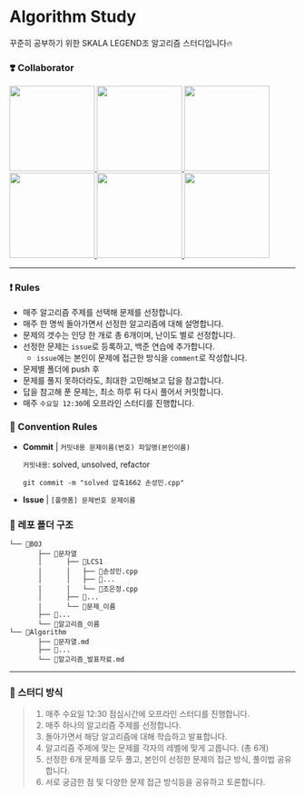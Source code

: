 # Algorithm Study

꾸준히 공부하기 위한 SKALA LEGEND조 알고리즘 스터디입니다🔥

### ❣️ Collaborator

<div>
  <a href="https://github.com/dannysmson">
    <img src="https://avatars.githubusercontent.com/dannysmson" width="150" style="max-width: 100%;">
  </a>
  <a href="https://github.com/EunJung516">
    <img src="https://avatars.githubusercontent.com/EunJung516" width="150" style="max-width: 100%;">
  </a>
  <a href="https://github.com/Domwis-IR">
    <img src="https://avatars.githubusercontent.com/Domwis-IR" width="150" style="max-width: 100%;">
  </a>
  <a href="https://github.com/Laon0821">
    <img src="https://avatars.githubusercontent.com/Laon0821" width="150" style="max-width: 100%;">
  </a>
  <a href="https://github.com/chaerish">
    <img src="https://avatars.githubusercontent.com/chaerish" width="150" style="max-width: 100%;">
  </a>
  <a href="https://github.com/Emt1127">
    <img src="https://avatars.githubusercontent.com/Emt1127" width="150" style="max-width: 100%;">
  </a>
</div>

---

### ❗️ Rules

- 매주 알고리즘 주제를 선택해 문제를 선정합니다.
- 매주 한 명씩 돌아가면서 선정한 알고리즘에 대해 설명합니다.
- 문제의 갯수는 인당 한 개로 총 6개이며, 난이도 별로 선정합니다.
- 선정한 문제는 `issue`로 등록하고, 백준 연습에 추가합니다.
  - `issue`에는 본인이 문제에 접근한 방식을 `comment`로 작성합니다.
- 문제별 폴더에 push 후
- 문제를 풀지 못하더라도, 최대한 고민해보고 답을 참고합니다.
- 답을 참고해 푼 문제는, 최소 하루 뒤 다시 풀어서 커밋합니다.
- 매주 `수요일 12:30`에 오프라인 스터디를 진행합니다.

### 📌 Convention Rules

- **Commit** | `커밋내용 문제이름(번호) 파일명(본인이름)`

  `커밋내용`: solved, unsolved, refactor

  ```
  git commit -m "solved 압축1662 손성민.cpp"
  ```

- **Issue** | `[플랫폼] 문제번호 문제이름`

### 📂 레포 폴더 구조

```
└── 📂BOJ
       ├── 📂문자열
       │      ├── 📂LCS1
       │      │   ├── 💾손성민.cpp
       │      │   ├── 💾...
       │      │   └── 💾조은정.cpp
       │      ├── 📂...
       │      └── 📂문제_이름
       ├── 📂...
       └── 📂알고리즘_이름
└── 📂Algorithm
       ├── 💾문자열.md
       ├── 💾...
       └── 💾알고리즘_발표자료.md
```

---

### 📖 스터디 방식

> 1. 매주 수요일 12:30 점심시간에 오프라인 스터디를 진행합니다.
> 2. 매주 하나의 알고리즘 주제를 선정합니다.
> 3. 돌아가면서 해당 알고리즘에 대해 학습하고 발표합니다.
> 4. 알고리즘 주제에 맞는 문제를 각자의 레벨에 맞게 고릅니다. (총 6개)
> 5. 선정한 6개 문제를 모두 풀고, 본인이 선정한 문제의 접근 방식, 풀이법 공유합니다.
> 6. 서로 궁금한 점 및 다양한 문제 접근 방식등을 공유하고 토론합니다.
